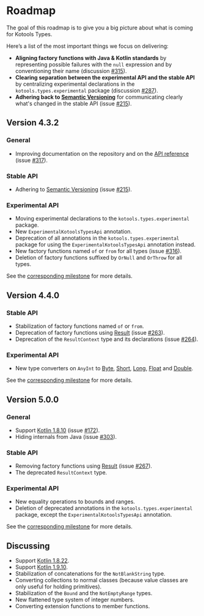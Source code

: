 # Roadmap

The goal of this roadmap is to give you a big picture about what is coming for
Kotools Types.

Here’s a list of the most important things we focus on delivering:

- **Aligning factory functions with Java & Kotlin standards** by representing
  possible failures with the `null` expression and by conventioning their name
  (discussion [#315]).
- **Clearing separation between the experimental API and the stable API** by
  centralizing experimental declarations in the `kotools.types.experimental`
  package (discussion [#287]).
- **Adhering back to [Semantic Versioning][semantic-versioning]** for
  communicating clearly what's changed in the stable API (issue [#215]).

## Version 4.3.2 <a id="v4.3.2"></a>

### General <a id="v4.3.2-general"></a>

- Improving documentation on the repository and on the
  [API reference][api-reference] (issue [#317]).

### Stable API <a id="v4.3.2-stable-api"></a>

- Adhering to [Semantic Versioning][semantic-versioning] (issue [#215]).

### Experimental API <a id="v4.3.2-experimental-api"></a>

- Moving experimental declarations to the `kotools.types.experimental` package.
- New `ExperimentalKotoolsTypesApi` annotation.
- Deprecation of all annotations in the `kotools.types.experimental` package
  for using the `ExperimentalKotoolsTypesApi` annotation instead.
- New factory functions named `of` or `from` for all types (issue [#316]).
- Deletion of factory functions suffixed by `OrNull` and `OrThrow` for all
  types.

See the [corresponding milestone][milestone-4.3.2] for more details.

## Version 4.4.0 <a id="v4.4.0"></a>

### Stable API <a id="v4.4.0-stable-api"></a>

- Stabilization of factory functions named `of` or `from`.
- Deprecation of factory functions using [Result][kotlin.result] (issue
  [#263]).
- Deprecation of the `ResultContext` type and its declarations (issue [#264]).

### Experimental API <a id="v4.4.0-experimental-api"></a>

- New type converters on `AnyInt` to [Byte][kotlin.byte],
  [Short][kotlin.short], [Long][kotlin.long], [Float][kotlin.float] and
  [Double][kotlin.double].

See the [corresponding milestone][milestone-4.4.0] for more details.

## Version 5.0.0 <a id="v5.0.0"></a>

### General <a id="v5.0.0-general"></a>

- Support [Kotlin 1.8.10][kotlin-1.8.10] (issue [#172]).
- Hiding internals from Java (issue [#303]).

### Stable API <a id="v5.0.0-stable-api"></a>

- Removing factory functions using [Result][kotlin.result] (issue [#267]).
- The deprecated `ResultContext` type.

### Experimental API <a id="v5.0.0-experimental-api"></a>

- New equality operations to bounds and ranges.
- Deletion of deprecated annotations in the `kotools.types.experimental`
  package, except the `ExperimentalKotoolsTypesApi` annotation.

See the [corresponding milestone][milestone-5.0.0] for more details.

## Discussing

- Support [Kotlin 1.8.22][kotlin-1.8.22].
- Support [Kotlin 1.9.10][kotlin-1.9.10].
- Stabilization of concatenations for the `NotBlankString` type.
- Converting collections to normal classes (because value classes are only
  useful for holding primitives).
- Stabilization of the `Bound` and the `NotEmptyRange` types.
- New flattened type system of integer numbers.
- Converting extension functions to member functions.

[#172]: https://github.com/kotools/types/issues/172
[#215]: https://github.com/kotools/types/issues/215
[#263]: https://github.com/kotools/types/issues/263
[#264]: https://github.com/kotools/types/issues/264
[#267]: https://github.com/kotools/types/issues/267
[#287]: https://github.com/kotools/types/discussions/287
[#303]: https://github.com/kotools/types/issues/303
[#312]: https://github.com/kotools/types/issues/312
[#315]: https://github.com/kotools/types/discussions/315
[#316]: https://github.com/kotools/types/issues/316
[#317]: https://github.com/kotools/types/issues/317
[api-reference]: https://types.kotools.org
[kotlin-1.8.10]: https://github.com/JetBrains/kotlin/releases/tag/v1.8.10
[kotlin-1.8.22]: https://github.com/JetBrains/kotlin/releases/tag/v1.8.22
[kotlin-1.9.10]: https://github.com/JetBrains/kotlin/releases/tag/v1.9.10
[kotlin.byte]: https://kotlinlang.org/api/latest/jvm/stdlib/kotlin/-byte
[kotlin.double]: https://kotlinlang.org/api/latest/jvm/stdlib/kotlin/-double
[kotlin.float]: https://kotlinlang.org/api/latest/jvm/stdlib/kotlin/-float
[kotlin.long]: https://kotlinlang.org/api/latest/jvm/stdlib/kotlin/-long
[kotlin.result]: https://kotlinlang.org/api/latest/jvm/stdlib/kotlin/-result
[kotlin.short]: https://kotlinlang.org/api/latest/jvm/stdlib/kotlin/-short
[milestone-4.3.2]: https://github.com/kotools/types/milestone/22
[milestone-4.4.0]: https://github.com/kotools/types/milestone/7
[milestone-5.0.0]: https://github.com/kotools/types/milestone/27
[semantic-versioning]: https://semver.org
